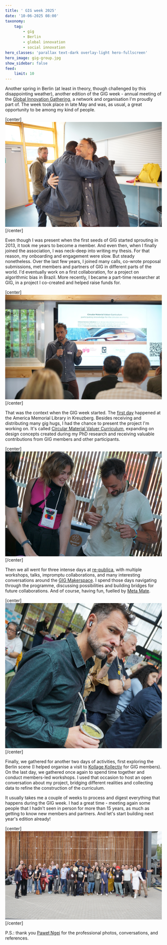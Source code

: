```yaml
---
title: ' GIG week 2025'
date: '10-06-2025 08:00'
taxonomy:
    tag:
        - gig
        - Berlin
        - global innovation
        - social innovation
hero_classes: 'parallax text-dark overlay-light hero-fullscreen'
hero_image: gig-group.jpg
show_sidebar: false
feed:
    limit: 10
---
```


Another spring in Berlin (at least in theory, though challenged by this disappointing weather), another edition of the GIG week - annual meeting of the [Global Innovation Gathering](https://globalinnovationgathering.org/), a network and organisation I'm proudly part of. The week took place in late May and was, as usual, a great opportunity to be among my kind of people.


[center]![GIG hugs](hug.jpg?lightbox&resize=1200)[/center]

Even though I was present when the first seeds of GIG started sprouting in 2013, it took me years to become a member. And even then, when I finally joined the association, I was neck-deep into writing my thesis. For that reason, my onboarding and engagement were slow. But steady nonetheless. Over the last few years, I joined many calls, co-wrote proposal submissions, met members and partners of GIG in different parts of the world. I'd eventually work on a first collaboration, for a project on algorithmic bias in Brazil. More recently, I became a part-time researcher at GIG, in a project I co-created and helped raise funds for.

[center]![CMVC](cmvc.jpg?lightbox&resize=1200)[/center]

That was the context when the GIG week started. The [first day](https://www.eventbrite.com/e/open-circular-and-regenerative-innovation-for-a-sustainable-future-tickets-1291173086459) happened at the America Memorial Library in Kreuzberg. Besides receiving and distributing many gig hugs, I had the chance to present the project I'm working on. It's called [Circular Material Valuer Curriculum](https://wiki.reuse.city/en/projects/circular-valuer-curriculum), expanding on design concepts created during my PhD research and receiving valuable contributions from GIG members and other participants.

[center]![Upcycling textiles](upcycling.jpg?lightbox&resize=1200)[/center]

Then we all went for three intense days at [re-publica](https://re-publica.com/en), with multiple workshops, talks, impromptu collaborations, and many interesting conversations around the [GIG Makerspace](https://globalinnovationgathering.org/2025/04/30/join-us-at-the-makerspace-at-republica-25/). I spend those days navigating through the programme, discussing possibilities and building bridges for future collaborations. And of course, having fun, fuelled by [Meta Mate](https://www.metamateberlin.de/).

[center]![mate](mate.jpg?lightbox&resize=1200)[/center]

Finally, we gathered for another two days of activities, first exploring the Berlin scene (I helped organise a visit to [Kollage Kollectiv](https://kollagekollectiv.com/) for GIG members). On the last day, we gathered once again to spend time together and conduct members-led workshops. I used that occasion to host an open conversation about my project, bridging different realities and collecting data to refine the construction of the curriculum.

It usually takes me a couple of weeks to process and digest everything that happens during the GIG week. I had a great time - meeting again some people that I hadn't seen in person for more than 15 years, as much as getting to know new members and partners. And let's start building next year's edition already!

[center]![gig group](gig-group.jpg?lightbox&resize=1200)[/center]

P.S.: thank you [Paweł Ngei](https://alxd.org/) for the professional photos, conversations, and references.
